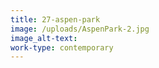 ```yaml
---
title: 27-aspen-park
image: /uploads/AspenPark-2.jpg
image_alt-text:
work-type: contemporary
---
```

